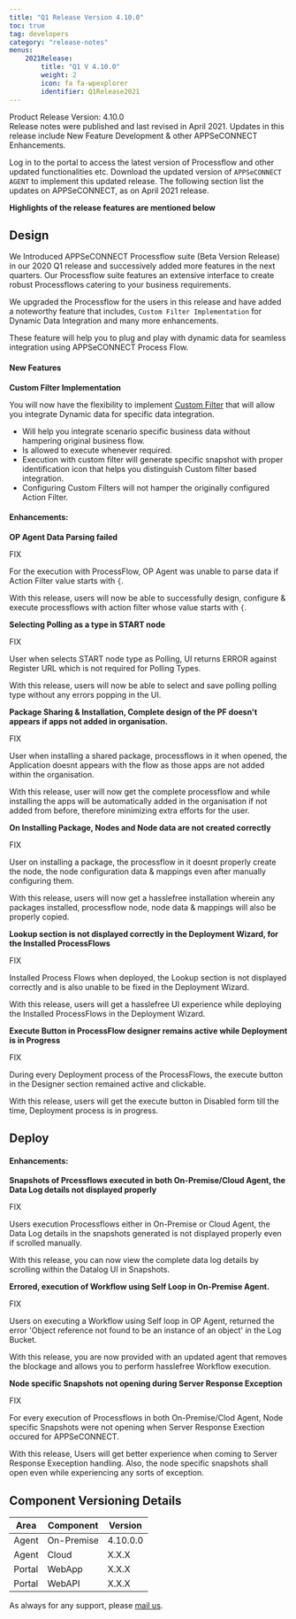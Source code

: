```yaml
---
title: "Q1 Release Version 4.10.0"
toc: true
tag: developers
category: "release-notes"
menus: 
    2021Release:
        title: "Q1 V 4.10.0"
        weight: 2
        icon: fa fa-wpexplorer
        identifier: Q1Release2021
---
```

Product Release Version: 4.10.0       
Release notes were published and last revised in April 2021. 
Updates in this release include New Feature Development & other APPSeCONNECT Enhancements.  

Log in to the portal to access the latest version of Processflow and other updated functionalities etc. 
Download the updated version of `APPSeCONNECT AGENT` to implement this updated release. The following section list the updates on APPSeCONNECT, 
as on April 2021 release.

**Highlights of the release features are mentioned below**

## Design

We Introduced APPSeCONNECT Processflow suite (Beta Version Release) in our 2020 Q1 release and successively
added more features in the next quarters. Our Processflow suite features an extensive interface to create 
robust Processflows catering to your business requirements.   

We upgraded the Processflow for the users in this release and have added a noteworthy feature that includes, `Custom Filter Implementation` for Dynamic Data Integration 
and many more enhancements.
 
These feature will help you to plug and play with dynamic data for seamless integration using APPSeCONNECT Process Flow.    

#### New Features  

**Custom Filter Implementation**  

You will now have the flexibility to implement [Custom Filter]() that will allow you integrate Dynamic data for specific data integration.

- Will help you integrate scenario specific business data without hampering original business flow.
- Is allowed to execute whenever required.
- Execution with custom filter will generate specific snapshot with proper identification icon that helps you distinguish Custom filter based integration.
- Configuring Custom Filters will not hamper the originally configured Action Filter.

#### Enhancements:

**OP Agent Data Parsing failed**

FIX 

For the execution with ProcessFlow, OP Agent was unable to parse data if Action Filter value starts with `{`.

With this release, users will now be able to successfully design, configure & execute processflows with action filter whose value starts with `{`. 


**Selecting Polling as a type in START node**

FIX

User when selects START node type as Polling, UI returns ERROR against Register URL which is not required for Polling Types.

With this release, users will now be able to select and save polling polling type without any errors popping in the UI.


**Package Sharing & Installation, Complete design of the PF doesn't appears if apps not added in organisation.**

FIX

User when installing a shared package, processflows in it when opened, the Application doesnt appears with the flow as those apps are not added within the organisation.

With this release, user will now get the complete processflow and while installing the apps will be automatically added in the organisation if not added from before, therefore minimizing extra efforts for the user.


**On Installing Package, Nodes and Node data are not created correctly**

FIX 

User on installing a package, the processflow in it doesnt properly create the node, the node configuration data & mappings even after manually  configuring them.

With this release, users will now get a hasslefree installation wherein any packages installed, processflow node, node data & mappings will also be properly copied.


**Lookup section is not displayed correctly in the Deployment Wizard, for the Installed ProcessFlows**

FIX

Installed Process Flows when deployed, the Lookup section is not displayed correctly and is also unable to be fixed in the Deployment Wizard.

With this release, users will get a hasslefree UI experience while deploying the Installed ProcessFlows in the Deployment Wizard.


**Execute Button in ProcessFlow designer remains active while Deployment is in Progress**

FIX

During every Deployment process of the ProcessFlows, the execute button in the Designer section remained active and clickable.

With this release, users will get the execute button in Disabled form till the time, Deployment process is in progress. 

## Deploy

#### Enhancements:

**Snapshots of Prcessflows executed in both On-Premise/Cloud Agent, the Data Log details not displayed properly**

FIX

Users execution Processflows either in On-Premise or Cloud Agent, the Data Log details in the snapshots generated is not displayed properly even if scrolled manually.

With this release, you can now view the complete data log details by scrolling within the Datalog UI in Snapshots.


**Errored, execution of Workflow using Self Loop in On-Premise Agent.**

FIX

Users on executing a Workflow using Self loop in OP Agent, returned the error 'Object reference not found to be an instance of an object' in the Log Bucket.

With this release, you are now provided with an updated agent that removes the blockage and allows you to perform hasslefree Workflow execution.


**Node specific Snapshots not opening during Server Response Exception**

FIX

For every execution of Processflows in both On-Premise/Clod Agent, Node specific Snapshots were not opening when Server Response Exection occured for APPSeCONNECT.

With this release, Users will get better experience when coming to Server Response Exeception handling. Also, the node specific snapshots shall open even while experiencing any sorts of exception.

## Component Versioning Details  

|Area|Component|Version|
|---|---|----|
|Agent|On-Premise|4.10.0.0|
|Agent|Cloud|X.X.X|
|Portal|WebApp|X.X.X|
|Portal|WebAPI|X.X.X|

As always for any support, please [mail us](support@appseconnect.com).